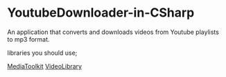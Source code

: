 # YoutubeDownloader-in-CSharp
An application that converts and downloads videos from Youtube playlists to mp3 format.

libraries you should use; 

[MediaToolkit](https://github.com/AydinAdn/MediaToolkit)
[VideoLibrary](https://github.com/omansak/libvideo)
